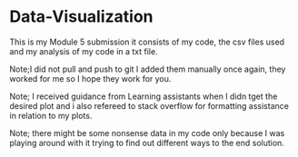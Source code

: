 # Data-Visualization

This is my Module 5 submission it consists of my code, the csv files used and my analysis of my code in a txt file.

Note;I did not pull and push to git I added them manually once again, they worked for me so I hope they work for you.

Note; I received guidance from Learning assistants when I didn tget the desired plot and i also refereed to stack overflow for formatting assistance in relation to my plots.

Note; there might be some nonsense data in my code only because I was playing around with it trying to find out different ways to the end solution.
